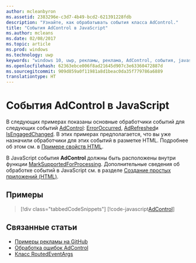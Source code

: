 ```yaml
---
author: mcleanbyron
ms.assetid: 2383296e-c3d7-4b49-bcd2-621391228fdb
description: "Узнайте, как обрабатывать события класса AdControl."
title: "События AdControl в JavaScript"
ms.author: mcleans
ms.date: 02/08/2017
ms.topic: article
ms.prod: windows
ms.technology: uwp
keywords: "windows 10, uwp, рекламы, реклама, AdControl, события, javascript"
ms.openlocfilehash: 62363ebce006f8ad21645d907c3e63360472887d
ms.sourcegitcommit: 909d859a0f11981a8d1beac0da35f779786a6889
translationtype: HT
---
```

# <a name="adcontrol-events-in-javascript"></a>События AdControl в JavaScript

В следующих примерах показаны основные обработчики событий для следующих событий [AdControl](https://msdn.microsoft.com/library/windows/apps/microsoft.advertising.winrt.ui.adcontrol.aspx): [ErrorOccurred](https://msdn.microsoft.com/library/windows/apps/xaml/microsoft.advertising.winrt.ui.adcontrol.erroroccurred.aspx), [AdRefreshed](https://msdn.microsoft.com/library/windows/apps/xaml/microsoft.advertising.winrt.ui.adcontrol.adrefreshed.aspx)и [IsEngagedChanged](https://msdn.microsoft.com/library/windows/apps/xaml/microsoft.advertising.winrt.ui.adcontrol.isengagedchanged.aspx). В этих примерах предполагается, что вы уже назначили обработчики для этих событий в разметке HTML. Подробнее об этом см. в [Примере свойств HTML](html-properties-example.md).

В JavaScript события **AdControl** должны быть расположены внутри функции [MarkSupportedForProcessing](http://msdn.microsoft.com/library/windows/apps/Hh967819.aspx). Дополнительные сведения об обработке событий в JavaScript см. в разделе [Создание простых приложений (HTML)](https://msdn.microsoft.com/library/windows/apps/hh780660.aspx#adding-event-handlers).

## <a name="examples"></a>Примеры

> [!div class="tabbedCodeSnippets"]
[!code-javascript[AdControl](./code/AdvertisingSamples/AdControlSamples/js/main.js#EventHandlers)]

## <a name="related-topics"></a>Связанные статьи

* [Примеры рекламы на GitHub](http://aka.ms/githubads)
* [Обработка ошибок AdControl](adcontrol-error-handling.md)
* [Класс RoutedEventArgs](http://msdn.microsoft.com/library/system.windows.routedeventargs.aspx)

 

 
